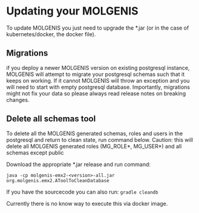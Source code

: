 # Updating your MOLGENIS

To update MOLGENIS you just need to upgrade the *.jar (or in the case of kubernetes/docker, the docker file).

## Migrations

if you deploy a newer MOLGENIS version on existing postgresql instance, MOLGENIS will attempt to migrate your postgresql
schemas such that it keeps on working. If it cannot MOLGENIS will throw an exception and you will need to start with
empty postgresql database. Importantly, migrations might not fix your data so please always read release notes on
breaking changes.

## Delete all schemas tool

To delete all the MOLGENIS generated schemas, roles and users in the postgresql and return to clean state, run command
below. Caution: this will delete all MOLGENIS generated roles (MG_ROLE*, MG_USER*) and all schemas except public

Download the appropriate *.jar release and run command:

```java -cp molgenis-emx2-<version>-all.jar org.molgenis.emx2.AToolToCleanDatabase```

If you have the sourcecode you can also run:
```gradle cleandb```

Currently there is no know way to execute this via docker image.